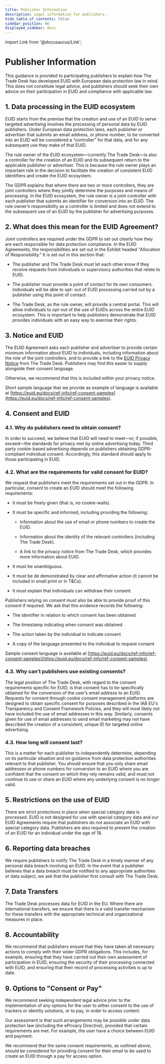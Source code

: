 ```yaml
---
title: Publisher Information
description: Legal information for publishers.
hide_table_of_contents: false
sidebar_position: 06
displayed_sidebar: docs
---
```


import Link from '@docusaurus/Link';

# Publisher Information

This guidance is provided to participating publishers to explain how The Trade Desk has developed EUID with European data protection law in mind. This does not constitute legal advice, and publishers should seek their own advice on their participation in EUID and compliance with applicable law.

## 1. Data processing in the EUID ecosystem

EUID starts from the premise that the creation and use of an EUID to serve targeted advertising involves the processing of personal data by EUID publishers. Under European data protection laws, each publisher or advertiser that submits an email address, or phone number, to be converted into an EUID will be considered a “controller” for that data, and for any subsequent use they make of that EUID.

The rule owner of the EUID ecosystem&#8212;currently The Trade Desk&#8212;is also a controller for the creation of an EUID and its subsequent return to the applicable publisher or advertiser. This is because the rule owner plays an important role in the decision to facilitate the creation of consistent EUID identifiers and create the EUID ecosystem.

The GDPR explains that where there are two or more controllers, they are joint controllers where they jointly determine the purposes and means of processing. In the EUID ecosystem, the rule owner is a joint controller with each publisher that submits an identifier for conversion into an EUID. The rule owner’s responsibility as a controller is limited and does not extend to the subsequent use of an EUID by the publisher for advertising purposes.

## 2. What does this mean for the EUID Agreement?

Joint controllers are required under the GDPR to set out clearly how they are each responsible for data protection compliance. In the EUID Agreements, the responsibilities are set out in the Exhibit headed "Allocation of Responsibility." It is set out in this section that:

- The publisher and The Trade Desk must let each other know if they receive requests from individuals or supervisory authorities that relate to EUID.

- The publisher must provide a point of contact for its own consumers. Individuals will be able to opt- out of EUID processing carried out by a publisher using this point of contact.

- The Trade Desk, as the rule owner, will provide a central portal. This will allow individuals to opt-out of the use of EUIDs across the entire EUID ecosystem. This is important to help publishers demonstrate that EUID provides individuals with an easy way to exercise their rights.

## 3. Notice and EUID

The EUID Agreement asks each publisher and advertiser to provide certain minimum information about EUID to individuals, including information about the role of the joint controllers, and to provide a link to the [EUID Privacy Notice](https://www.transparentadvertising.eu/privacy) from The Trade Desk. Publishers may find this easier to supply alongside their consent language.

Otherwise, we recommend that this is included within your privacy notice.

Short sample language that we provide as example of language is available at [https://euid.eu/docs/ref-info/ref-consent-samples](https://euid.eu/docs/ref-info/ref-consent-samples).

## 4. Consent and EUID

### 4.1. Why do publishers need to obtain consent?

In order to succeed, we believe that EUID will need to meet&#8212;or, if possible, exceed&#8212;the standards for privacy met by online advertising today. Third party cookie-based advertising depends on publishers obtaining GDPR-compliant individual consent. Accordingly, this standard should apply to those participating in EUID.
 
### 4.2. What are the requirements for valid consent for EUID?

We request that publishers meet the requirements set out in the GDPR. In particular, consent to create an EUID should meet the following requirements:

- It must be freely given (that is, no cookie-walls).

- It must be specific and informed, including providing the following:

   - Information about the use of email or phone numbers to create the EUID.

   - Information about the identity of the relevant controllers (including The Trade Desk).

   - A link to the privacy notice from The Trade Desk, which provides more information about EUID.

- It must be unambiguous.

- It must be de demonstrated by clear and affirmative action (it cannot be included in small print or in T&Cs).

- It must explain that individuals can withdraw their consent.

Publishers relying on consent must also be able to provide proof of this consent if required. We ask that this evidence records the following:

- The identifier in relation to which consent has been obtained

- The timestamp indicating when consent was obtained

- The action taken by the individual to indicate consent

- A copy of the language presented to the individual to request consent

Sample consent language is available at [https://euid.eu/docs/ref-info/ref-consent-samples](https://euid.eu/docs/ref-info/ref-consent-samples).

### 4.3. Why can’t publishers use existing consents?

The legal position of The Trade Desk, with regard to the consent requirements specific for EUID, is that consent has to be specifically obtained for the conversion of the user’s email address to an EUID. Requests for consent through cookie consent management platforms are designed to obtain specific consent for purposes described in the IAB EU's Transparency and Consent Framework Policies, and they will most likely not have included the use of email addresses in this way. Similarly, consents given for use of email addresses to send email marketing may not have described the creation of a consistent, unique ID for targeted online advertising.

### 4.3. How long will consent last?

This is a matter for each publisher to independently determine, depending on its particular situation and on guidance from data protection authorities relevant to that publisher. You should ensure that you only share email addresses or phone numbers for conversion to an EUID where you are confident that the consent on which they rely remains valid, and must not continue to use or share an EUID where any underlying consent is no longer valid.

## 5. Restrictions on the use of EUID

There are strict protections in place when special category data is processed. EUID is not designed for use with special category data and our EUID Agreements require that publishers do not associate an EUID with special category data. Publishers are also required to prevent the creation of an EUID for an individual under the age of 18.

## 6. Reporting data breaches

We require publishers to notify The Trade Desk in a timely manner of any personal data breach involving an EUID. In the event that a publisher believes that a data breach must be notified to any appropriate authorities or data subject, we ask that the publisher first consult with The Trade Desk.
 
## 7. Data Transfers

The Trade Desk processes data for EUID in the EU. Where there are international transfers, we ensure that there is a valid transfer mechanism for these transfers with the appropriate technical and organizational measures in place.

## 8. Accountability

We recommend that publishers ensure that they have taken all necessary actions to comply with their wider GDPR obligations. This includes, for example, ensuring that they have carried out their own assessment of participation in EUID, ensuring the security of their processing connected with EUID, and ensuring that their record of processing activities is up to date.

## 9. Options to "Consent or Pay"

We recommend seeking independent legal advice prior to the implementation of any options for the user to either consent to the use of trackers or identity solutions, or to pay, in order to access content.

Our assessment is that such arrangements may be possible under data protection law (including the ePrivacy Directive), provided that certain requirements are met. For example, the user have a choice between EUID and payment.

We recommend that the same consent requirements, as outlined above, should be considered for providing consent for their email to be used to create an EUID through a pay for access option.
